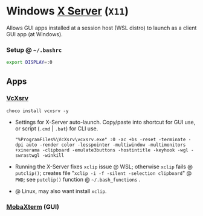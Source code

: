 # Windows [X Server](https://en.wikipedia.org/wiki/X_Window_System) (`X11`)  
Allows GUI apps installed at a session host (WSL distro) to launch as a client GUI app (at Windows).  

### Setup @ `~/.bashrc`   

```bash
export DISPLAY=:0
```

## Apps 
### [VcXsrv](https://sourceforge.net/projects/vcxsrv/) 

```shell
choco install vcxsrv -y
```

- Settings for X-Server auto-launch. Copy/paste into shortcut for GUI use, or script (`.cmd` | `.bat`) for CLI use.

    ```shell
    "%ProgramFiles%\VcXsrv\vcxsrv.exe" :0 -ac +bs -reset -terminate -dpi auto -render color -lesspointer -multiwindow -multimonitors +xinerama -clipboard -emulate3buttons -hostintitle -keyhook -wgl -swrastwgl -winkill
    ``` 

- Running the X-Server fixes `xclip` issue @ WSL; otherwise `xclip` fails @ `putclip()`; creates file "`xclip -i -f -silent -selection clipboard`" @ `PWD`; see `putclip()` function @ `~/.bash_functions` .

- @ Linux, may also want install `xclip`.

### [MobaXterm](https://mobaxterm.mobatek.net/)  (GUI)
